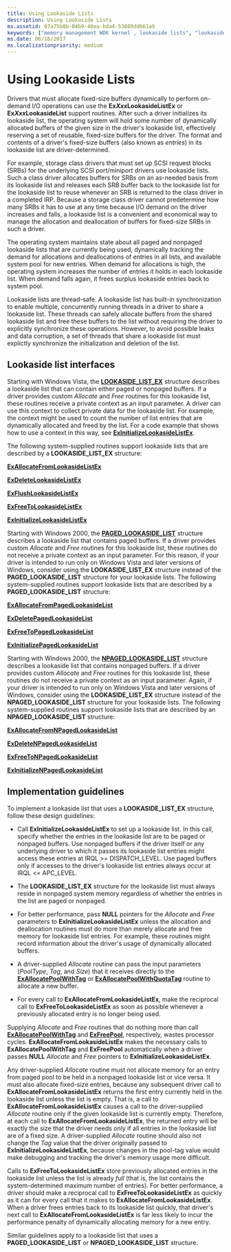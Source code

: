 ```yaml
---
title: Using Lookaside Lists
description: Using Lookaside Lists
ms.assetid: 07a75b8b-04b9-48ea-bda4-53889dd661a9
keywords: ["memory management WDK kernel , lookaside lists", "lookaside lists WDK kernel", "fixed-size buffer allocations WDK kernel", "ExXxxLookasideList routines WDK", "entries WDK lookaside", "nonpaged lookaside lists WDK kernel", "paged lookaside lists WDK kernel", "Allocate routine WDK memory", "Free routine WDK memory"]
ms.date: 06/16/2017
ms.localizationpriority: medium
---
```


# Using Lookaside Lists





Drivers that must allocate fixed-size buffers dynamically to perform on-demand I/O operations can use the **Ex*Xxx*LookasideListEx** or **Ex*Xxx*LookasideList** support routines. After such a driver initializes its lookaside list, the operating system will hold some number of dynamically allocated buffers of the given size in the driver's lookaside list, effectively reserving a set of reusable, fixed-size buffers for the driver. The format and contents of a driver's fixed-size buffers (also known as *entries*) in its lookaside list are driver-determined.

For example, storage class drivers that must set up SCSI request blocks (SRBs) for the underlying SCSI port/miniport drivers use lookaside lists. Such a class driver allocates buffers for SRBs on an as-needed basis from its lookaside list and releases each SRB buffer back to the lookaside list for the lookaside list to reuse whenever an SRB is returned to the class driver in a completed IRP. Because a storage class driver cannot predetermine how many SRBs it has to use at any time because I/O demand on the driver increases and falls, a lookaside list is a convenient and economical way to manage the allocation and deallocation of buffers for fixed-size SRBs in such a driver.

The operating system maintains state about all paged and nonpaged lookaside lists that are currently being used, dynamically tracking the demand for allocations and deallocations of entries in all lists, and available system pool for new entries. When demand for allocations is high, the operating system increases the number of entries it holds in each lookaside list. When demand falls again, it frees surplus lookaside entries back to system pool.

Lookaside lists are thread-safe. A lookaside list has built-in synchronization to enable multiple, concurrently running threads in a driver to share a lookaside list. These threads can safely allocate buffers from the shared lookaside list and free these buffers to the list without requiring the driver to explicitly synchronize these operations. However, to avoid possible leaks and data corruption, a set of threads that share a lookaside list must explictly synchronize the initialization and deletion of the list.

## Lookaside list interfaces


Starting with Windows Vista, the [**LOOKASIDE\_LIST\_EX**](https://msdn.microsoft.com/library/windows/hardware/ff554329) structure describes a lookaside list that can contain either paged or nonpaged buffers. If a driver provides custom *Allocate* and *Free* routines for this lookaside list, these routines receive a private context as an input parameter. A driver can use this context to collect private data for the lookaside list. For example, the context might be used to count the number of list entries that are dynamically allocated and freed by the list. For a code example that shows how to use a context in this way, see [**ExInitializeLookasideListEx**](https://msdn.microsoft.com/library/windows/hardware/ff545298).

The following system-supplied routines support lookaside lists that are described by a **LOOKASIDE\_LIST\_EX** structure:

[**ExAllocateFromLookasideListEx**](https://msdn.microsoft.com/library/windows/hardware/ff544381)

[**ExDeleteLookasideListEx**](https://msdn.microsoft.com/library/windows/hardware/ff544563)

[**ExFlushLookasideListEx**](https://msdn.microsoft.com/library/windows/hardware/ff544587)

[**ExFreeToLookasideListEx**](https://msdn.microsoft.com/library/windows/hardware/ff544597)

[**ExInitializeLookasideListEx**](https://msdn.microsoft.com/library/windows/hardware/ff545298)

Starting with Windows 2000, the [**PAGED\_LOOKASIDE\_LIST**](https://msdn.microsoft.com/library/windows/hardware/ff558775) structure describes a lookaside list that contains paged buffers. If a driver provides custom *Allocate* and *Free* routines for this lookaside list, these routines do not receive a private context as an input parameter. For this reason, if your driver is intended to run only on Windows Vista and later versions of Windows, consider using the **LOOKASIDE\_LIST\_EX** structure instead of the **PAGED\_LOOKASIDE\_LIST** structure for your lookaside lists. The following system-supplied routines support lookaside lists that are described by a **PAGED\_LOOKASIDE\_LIST** structure:

[**ExAllocateFromPagedLookasideList**](https://msdn.microsoft.com/library/windows/hardware/ff544393)

[**ExDeletePagedLookasideList**](https://msdn.microsoft.com/library/windows/hardware/ff544570)

[**ExFreeToPagedLookasideList**](https://msdn.microsoft.com/library/windows/hardware/ff544605)

[**ExInitializePagedLookasideList**](https://msdn.microsoft.com/library/windows/hardware/ff545309)

Starting with Windows 2000, the [**NPAGED\_LOOKASIDE\_LIST**](https://msdn.microsoft.com/library/windows/hardware/ff556431) structure describes a lookaside list that contains nonpaged buffers. If a driver provides custom *Allocate* and *Free* routines for this lookaside list, these routines do not receive a private context as an input parameter. Again, if your driver is intended to run only on Windows Vista and later versions of Windows, consider using the **LOOKASIDE\_LIST\_EX** structure instead of the **NPAGED\_LOOKASIDE\_LIST** structure for your lookaside lists. The following system-supplied routines support lookaside lists that are described by an **NPAGED\_LOOKASIDE\_LIST** structure:

[**ExAllocateFromNPagedLookasideList**](https://msdn.microsoft.com/library/windows/hardware/ff544388)

[**ExDeleteNPagedLookasideList**](https://msdn.microsoft.com/library/windows/hardware/ff544566)

[**ExFreeToNPagedLookasideList**](https://msdn.microsoft.com/library/windows/hardware/ff544601)

[**ExInitializeNPagedLookasideList**](https://msdn.microsoft.com/library/windows/hardware/ff545301)

## Implementation guidelines


To implement a lookaside list that uses a **LOOKASIDE\_LIST\_EX** structure, follow these design guidelines:

-   Call **ExInitializeLookasideListEx** to set up a lookaside list. In this call, specify whether the entries in the lookaside list are to be paged or nonpaged buffers. Use nonpaged buffers if the driver itself or any underlying driver to which it passes its lookaside list entries might access these entries at IRQL &gt;= DISPATCH\_LEVEL. Use paged buffers only if accesses to the driver's lookaside list entries always occur at IRQL &lt;= APC\_LEVEL.

-   The **LOOKASIDE\_LIST\_EX** structure for the lookaside list must always reside in nonpaged system memory regardless of whether the entries in the list are paged or nonpaged.

-   For better performance, pass **NULL** pointers for the *Allocate* and *Free* parameters to **ExInitializeLookasideListEx** unless the allocation and deallocation routines must do more than merely allocate and free memory for lookaside list entries. For example, these routines might record information about the driver's usage of dynamically allocated buffers.

-   A driver-supplied *Allocate* routine can pass the input parameters (*PoolType*, *Tag*, and *Size*) that it receives directly to the [**ExAllocatePoolWithTag**](https://msdn.microsoft.com/library/windows/hardware/ff544520) or [**ExAllocatePoolWithQuotaTag**](https://msdn.microsoft.com/library/windows/hardware/ff544513) routine to allocate a new buffer.

-   For every call to **ExAllocateFromLookasideListEx**, make the reciprocal call to **ExFreeToLookasideListEx** as soon as possible whenever a previously allocated entry is no longer being used.

Supplying *Allocate* and *Free* routines that do nothing more than call [**ExAllocatePoolWithTag**](https://msdn.microsoft.com/library/windows/hardware/ff544520) and [**ExFreePool**](https://msdn.microsoft.com/library/windows/hardware/ff544590), respectively, wastes processor cycles. **ExAllocateFromLookasideListEx** makes the necessary calls to **ExAllocatePoolWithTag** and **ExFreePool** automatically when a driver passes **NULL** *Allocate* and *Free* pointers to **ExInitializeLookasideListEx**.

Any driver-supplied *Allocate* routine must not allocate memory for an entry from paged pool to be held in a nonpaged lookaside list or vice versa. It must also allocate fixed-size entries, because any subsequent driver call to **ExAllocateFromLookasideListEx** returns the first entry currently held in the lookaside list unless the list is empty. That is, a call to **ExAllocateFromLookasideListEx** causes a call to the driver-supplied *Allocate* routine only if the given lookaside list is currently empty. Therefore, at each call to **ExAllocateFromLookasideListEx**, the returned entry will be exactly the size that the driver needs only if all entries in the lookaside list are of a fixed size. A driver-supplied *Allocate* routine should also not change the *Tag* value that the driver originally passed to **ExInitializeLookasideListEx**, because changes in the pool-tag value would make debugging and tracking the driver's memory usage more difficult.

Calls to **ExFreeToLookasideListEx** store previously allocated entries in the lookaside list unless the list is already *full* (that is, the list contains the system-determined maximum number of entries). For better performance, a driver should make a reciprocal call to **ExFreeToLookasideListEx** as quickly as it can for every call that it makes to **ExAllocateFromLookasideListEx**. When a driver frees entries back to its lookaside list quickly, that driver's next call to **ExAllocateFromLookasideListEx** is far less likely to incur the performance penalty of dynamically allocating memory for a new entry.

Similar guidelines apply to a lookaside list that uses a **PAGED\_LOOKASIDE\_LIST** or **NPAGED\_LOOKASIDE\_LIST** structure.

 

 




